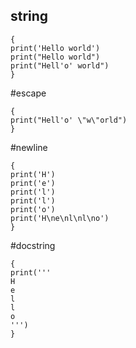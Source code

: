 ## string

```
{
print('Hello world')
print("Hello world")
print("Hell'o' world")
}
```

#escape
```
{
print("Hell'o' \"w\"orld")
}
```

#newline
```
{
print('H')
print('e')
print('l')
print('l')
print('o')
print('H\ne\nl\nl\no')
}
```

#docstring
```
{
print('''
H
e
l
l
o
''')
}
```

